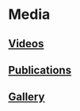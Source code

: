 
Media
=====

[Videos](videos.md)
--------

[Publications](publications.md)
--------------

[Gallery](gallery.md)
---------
